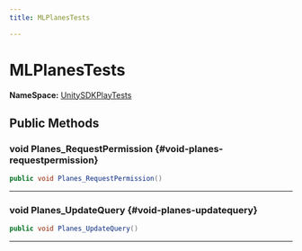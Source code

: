 ```yaml
---
title: MLPlanesTests

---
```


# MLPlanesTests



**NameSpace:** 
[UnitySDKPlayTests](/unity-api/api/UnitySDKPlayTests/UnitySDKPlayTests.md) 








## Public Methods

### void Planes_RequestPermission {#void-planes-requestpermission}

```csharp
public void Planes_RequestPermission()
```






-----------

### void Planes_UpdateQuery {#void-planes-updatequery}

```csharp
public void Planes_UpdateQuery()
```






-----------

